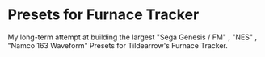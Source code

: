 # Presets for Furnace Tracker

My long-term attempt at building the largest "Sega Genesis / FM" , "NES" , "Namco 163 Waveform" Presets for Tildearrow's Furnace Tracker.
